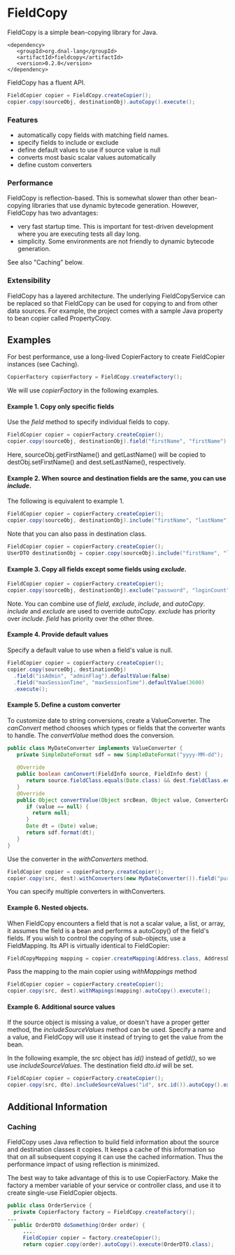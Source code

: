 # FieldCopy

FieldCopy is a simple bean-copying library for Java.

```
<dependency>
   <groupId>org.dnal-lang</groupId>
   <artifactId>fieldcopy</artifactId>
   <version>0.2.0</version>
</dependency>
```

FieldCopy has a fluent API.

```java
FieldCopier copier = FieldCopy.createCopier();
copier.copy(sourceObj, destinationObj).autoCopy().execute();
```

### Features
 * automatically copy fields with matching field names.
 * specify fields to include or exclude
 * define default values to use if source value is null
 * converts most basic scalar values automatically 
 * define custom converters

### Performance

 FieldCopy is reflection-based.  This is somewhat slower than other
 bean-copying libraries that use dynamic bytecode generation. 
 However, FieldCopy has two advantages:
  * very fast startup time.  This is important for test-driven development where you are executing tests all day long.
  * simplicity.  Some environments are not friendly to dynamic bytecode generation.

See also "Caching" below.

### Extensibility
 FieldCopy has a layered architecture.  The underlying FieldCopyService can be replaced so that 
 FieldCopy can be used for copying to and from other data sources.  For example, the project comes
 with a sample Java property to bean copier called PropertyCopy.

## Examples

For best performance, use a long-lived CopierFactory to create FieldCopier instances (see Caching).  
```java
CopierFactory copierFactory = FieldCopy.createFactory();
```
We will use _copierFactory_ in the following examples.

#### Example 1. Copy only specific fields
Use the _field_ method to specify individual fields to copy.

```java
FieldCopier copier = copierFactory.createCopier();
copier.copy(sourceObj, destinationObj).field("firstName", "firstName").field("lastName", "lastName").execute();
```

Here, sourceObj.getFirstName() and getLastName() will be copied to destObj.setFirstName() and dest.setLastName(), respectively.

#### Example 2. When source and destination fields are the same, you can use _include_.  
The following is equivalent to example 1.

```java
FieldCopier copier = copierFactory.createCopier();
copier.copy(sourceObj, destinationObj).include("firstName", "lastName").execute();
```

Note that you can also pass in destination class.

```java
FieldCopier copier = copierFactory.createCopier();
UserDTO destinationObj = copier.copy(sourceObj).include("firstName", "lastName").execute(UserDTO.class);
```


#### Example 3. Copy all fields except some fields using _exclude_.

```java
FieldCopier copier = copierFactory.createCopier();
copier.copy(sourceObj, destinationObj).exclude("password", "loginCount").autoCopy().execute();
```

Note. You can combine use of _field_, _exclude_, _include_,  and  _autoCopy_.  
_include_ and _exclude_ are used to override _autoCopy_. _exclude_ has priority over _include_.  _field_ has priority over the other three. 

#### Example 4.  Provide default values
Specify a default value to use when a field's value is null.

```java
FieldCopier copier = copierFactory.createCopier();
copier.copy(sourceObj, destinationObj)
  .field("isAdmin", "adminFlag").defaultValue(false)
  .field("maxSessionTime", "maxSessionTime").defaultValue(3600)
  .execute();
```

#### Example 5.  Define a custom converter
To customize date to string conversions, create a ValueConverter.
  The _canConvert_ method chooses which types or fields that the converter wants to handle.  The _convertValue_ method does the conversion.

```java
public class MyDateConverter implements ValueConverter {
   private SimpleDateFormat sdf = new SimpleDateFormat("yyyy-MM-dd");
    
   @Override
   public boolean canConvert(FieldInfo source, FieldInfo dest) {
      return source.fieldClass.equals(Date.class) && dest.fieldClass.equals(String.class);
   }
   @Override
   public Object convertValue(Object srcBean, Object value, ConverterContext ctx) {
      if (value == null) {
        return null;
      }
      Date dt = (Date) value;
      return sdf.format(dt);
   }
}
```

Use the converter in the _withConverters_ method.

```java
FieldCopier copier = copierFactory.createCopier();
copier.copy(src, dest).withConverters(new MyDateConverter()).field("purchaseDate", "orderDateStr").execute();
```
You can specify multiple converters in withConverters.

#### Example 6. Nested objects.  
When FieldCopy encounters a field that is not a scalar value, a list, or array, it
 assumes the field is a bean and performs a autoCopy() of the field's fields.  If you wish to
 control the copying of sub-objects, use a FieldMapping.  Its API is virtually identical to FieldCopier:

```java
FieldCopyMapping mapping = copier.createMapping(Address.class, AddressDTO.class).exclude("createTS").autoCopy().build();
```

Pass the mapping to the main copier using _withMappings_ method

```java
FieldCopier copier = copierFactory.createCopier();
copier.copy(src, dest).withMapings(mapping).autoCopy().execute();
```

#### Example 6.  Additional source values
If the source object is missing a value, or doesn't have a proper getter method, the _includeSourceValues_ method can be used.  Specify a name and a value, and FieldCopy will use it instead of trying to get the value from the bean.

In the following example, the src object has _id()_ instead of _getId()_, so we use _includeSourceValues_. The destination field _dto.id_ will be set.

```java
FieldCopier copier = copierFactory.createCopier();
copier.copy(src, dto).includeSourceValues("id", src.id()).autoCopy().execute();
```

## Additional Information
### Caching
FieldCopy uses Java reflection to build field information about the source and destination classes it copies.  It keeps a cache of this information so that on all subsequent copying it can use the cached information.  Thus the performance impact of using reflection is minimized.

The best way to take advantage of this is to use CopierFactory. Make the factory a member variable of your service or controller class, and use it to create single-use FieldCopier objects. 

```java
public class OrderService {
  private CopierFactory factory = FieldCopy.createFactory();
...
  public OrderDTO doSomething(Order order) {
     ....
     FieldCopier copier = factory.createCopier();
     return copier.copy(order).autoCopy().execute(OrderDTO.class);

```







